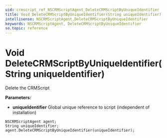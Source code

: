 ```yaml
---
uid: crmscript_ref_NSCRMScriptAgent_DeleteCRMScriptByUniqueIdentifier
title: Void DeleteCRMScriptByUniqueIdentifier(String uniqueIdentifier)
intellisense: NSCRMScriptAgent.DeleteCRMScriptByUniqueIdentifier
keywords: NSCRMScriptAgent, DeleteCRMScriptByUniqueIdentifier
so.topic: reference
---
```


# Void DeleteCRMScriptByUniqueIdentifier(String uniqueIdentifier)

Delete the CRMScript

**Parameters:**
 - **uniqueIdentifier** Global unique reference to script (independent of installation)

```crmscript
NSCRMScriptAgent agent;
String uniqueIdentifier;
agent.DeleteCRMScriptByUniqueIdentifier(uniqueIdentifier);
```

